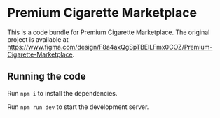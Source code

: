 
  # Premium Cigarette Marketplace

  This is a code bundle for Premium Cigarette Marketplace. The original project is available at https://www.figma.com/design/F8a4axQgSpTBElLFmx0COZ/Premium-Cigarette-Marketplace.

  ## Running the code

  Run `npm i` to install the dependencies.

  Run `npm run dev` to start the development server.
  